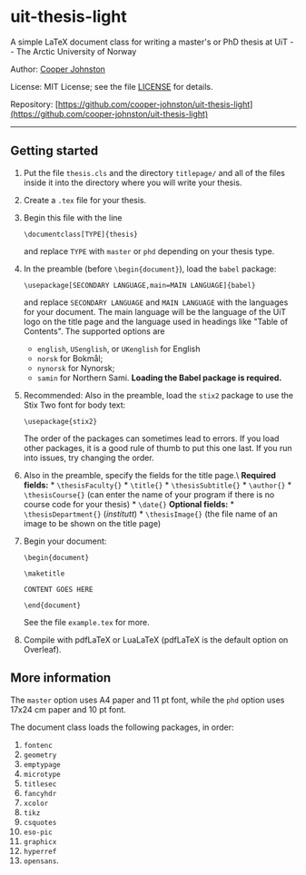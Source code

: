# uit-thesis-light

A simple LaTeX document class for writing a master's or PhD thesis at UiT -- The Arctic University of Norway

Author: [Cooper Johnston](https://cooper-johnston.github.io)

License: MIT License; see the file [LICENSE](https://raw.githubusercontent.com/cooper-johnston/uit-thesis-light/refs/heads/main/LICENSE) for details.

Repository: [https://github.com/cooper-johnston/uit-thesis-light](https://github.com/cooper-johnston/uit-thesis-light)

---

## Getting started

1. Put the file ``thesis.cls`` and the directory ``titlepage/`` and all of the files inside it into the directory where you will write your thesis.
2. Create a ``.tex`` file for your thesis.
3. Begin this file with the line
    ```
    \documentclass[TYPE]{thesis}
    ```

    and replace ``TYPE`` with ``master`` or ``phd`` depending on your thesis type.
4. In the preamble (before ``\begin{document}``), load the ``babel`` package:
    ```
    \usepackage[SECONDARY LANGUAGE,main=MAIN LANGUAGE]{babel}
    ```

    and replace ``SECONDARY LANGUAGE`` and ``MAIN LANGUAGE`` with the languages for your document. The main language will be the language of the UiT logo on the title page and the language used in headings like "Table of Contents". The supported options are
    * ``english``, ``USenglish``, or ``UKenglish`` for English
    * ``norsk`` for Bokmål;
    * ``nynorsk`` for Nynorsk;
    * ``samin`` for Northern Sami.
    **Loading the Babel package is required.**
5. Recommended: Also in the preamble, load the ``stix2`` package to use the Stix Two font for body text:
    ```
    \usepackage{stix2}
    ```

    The order of the packages can sometimes lead to errors. If you load other packages, it is a good rule of thumb to put this one last. If you run into issues, try changing the order.
6. Also in the preamble, specify the fields for the title page.\\
    **Required fields:**
        * ``\thesisFaculty{}``
        * ``\title{}``
        * ``\thesisSubtitle{}``
        * ``\author{}``
        * ``\thesisCourse{}`` (can enter the name of your program if there is no course code for your thesis)
        * ``\date{}``
    **Optional fields:**
        * ``\thesisDepartment{}`` (*institutt*)
        * ``\thesisImage{}`` (the file name of an image to be shown on the title page)
7. Begin your document:
    ```
    \begin{document}

    \maketitle

    CONTENT GOES HERE

    \end{document}
    ```
    
    See the file ``example.tex`` for more.
8. Compile with pdfLaTeX or LuaLaTeX (pdfLaTeX is the default option on Overleaf).

## More information

The ``master`` option uses A4 paper and 11 pt font, while the ``phd`` option uses 17x24 cm paper and 10 pt font.

The document class loads the following packages, in order:
1. ``fontenc``
2. ``geometry``
3. ``emptypage``
4. ``microtype``
5. ``titlesec``
6. ``fancyhdr``
7. ``xcolor``
8. ``tikz``
9. ``csquotes``
10. ``eso-pic``
11. ``graphicx``
12. ``hyperref``
13. ``opensans``.